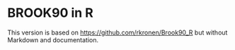 # BROOK90 in R

This version is based on https://github.com/rkronen/Brook90_R but without Markdown and documentation.
